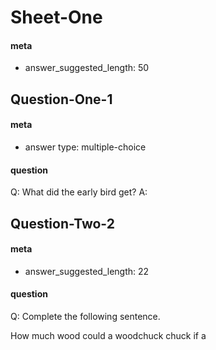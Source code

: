 # Sheet-One

#### meta
 - answer_suggested_length: 50

## Question-One-1

#### meta
 - answer type: multiple-choice

#### question
Q: What did the early bird get?
A:

## Question-Two-2

#### meta
 - answer_suggested_length: 22

#### question
Q: Complete the following sentence.

How much wood
could a woodchuck chuck
if a 
